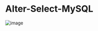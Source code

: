 # Alter-Select-MySQL

![image](https://user-images.githubusercontent.com/83089714/177021233-7bde2954-26f2-4690-a4cf-b017606d60cc.png)
